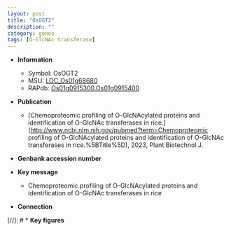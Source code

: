 ```yaml
---
layout: post
title: "OsOGT2"
description: ""
category: genes
tags: [O-GlcNAc transferase]
---
```


* **Information**  
    + Symbol: OsOGT2  
    + MSU: [LOC_Os01g68680](http://rice.uga.edu/cgi-bin/ORF_infopage.cgi?orf=LOC_Os01g68680)  
    + RAPdb: [Os01g0915300](http://rapdb.dna.affrc.go.jp/viewer/gbrowse_details/irgsp1?name=Os01g0915300),[Os01g0915400](http://rapdb.dna.affrc.go.jp/viewer/gbrowse_details/irgsp1?name=Os01g0915400)  

* **Publication**  
    + [Chemoproteomic profiling of O-GlcNAcylated proteins and identification of O-GlcNAc transferases in rice.](http://www.ncbi.nlm.nih.gov/pubmed?term=Chemoproteomic profiling of O-GlcNAcylated proteins and identification of O-GlcNAc transferases in rice.%5BTitle%5D), 2023, Plant Biotechnol J.

* **Genbank accession number**  

* **Key message**  
    + Chemoproteomic profiling of O-GlcNAcylated proteins and identification of O-GlcNAc transferases in rice

* **Connection**  

[//]: # * **Key figures**  


